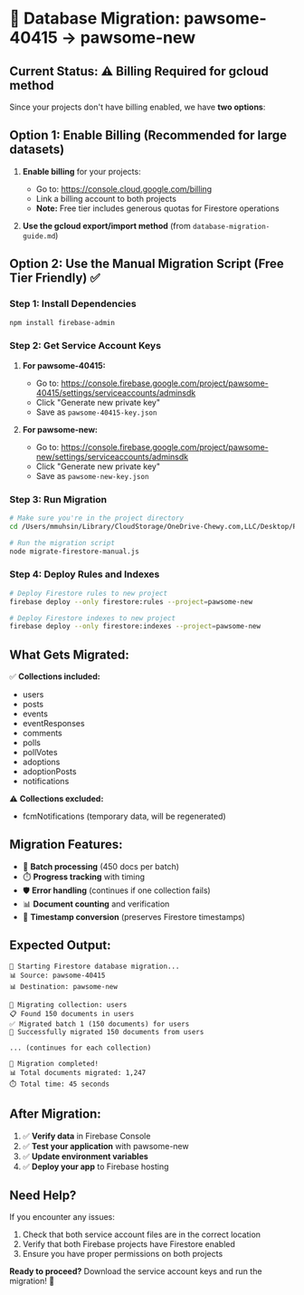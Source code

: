 # 🔄 Database Migration: pawsome-40415 → pawsome-new

## Current Status: ⚠️ Billing Required for gcloud method

Since your projects don't have billing enabled, we have **two options**:

## Option 1: Enable Billing (Recommended for large datasets)

1. **Enable billing** for your projects:
   - Go to: https://console.cloud.google.com/billing
   - Link a billing account to both projects
   - **Note:** Free tier includes generous quotas for Firestore operations

2. **Use the gcloud export/import method** (from `database-migration-guide.md`)

## Option 2: Use the Manual Migration Script (Free Tier Friendly) ✅

### Step 1: Install Dependencies
```bash
npm install firebase-admin
```

### Step 2: Get Service Account Keys

1. **For pawsome-40415:**
   - Go to: https://console.firebase.google.com/project/pawsome-40415/settings/serviceaccounts/adminsdk
   - Click "Generate new private key"
   - Save as `pawsome-40415-key.json`

2. **For pawsome-new:**
   - Go to: https://console.firebase.google.com/project/pawsome-new/settings/serviceaccounts/adminsdk
   - Click "Generate new private key" 
   - Save as `pawsome-new-key.json`

### Step 3: Run Migration
```bash
# Make sure you're in the project directory
cd /Users/mmuhsin/Library/CloudStorage/OneDrive-Chewy.com,LLC/Desktop/Projects/pawsome

# Run the migration script
node migrate-firestore-manual.js
```

### Step 4: Deploy Rules and Indexes
```bash
# Deploy Firestore rules to new project
firebase deploy --only firestore:rules --project=pawsome-new

# Deploy Firestore indexes to new project  
firebase deploy --only firestore:indexes --project=pawsome-new
```

## What Gets Migrated:

✅ **Collections included:**
- users
- posts
- events
- eventResponses  
- comments
- polls
- pollVotes
- adoptions
- adoptionPosts
- notifications

⚠️ **Collections excluded:**
- fcmNotifications (temporary data, will be regenerated)

## Migration Features:

- 🔄 **Batch processing** (450 docs per batch)
- ⏱️ **Progress tracking** with timing
- 🛡️ **Error handling** (continues if one collection fails)
- 📊 **Document counting** and verification
- 🔧 **Timestamp conversion** (preserves Firestore timestamps)

## Expected Output:
```
🚀 Starting Firestore database migration...
📊 Source: pawsome-40415
📊 Destination: pawsome-new

🔄 Migrating collection: users
📋 Found 150 documents in users
✅ Migrated batch 1 (150 documents) for users
🎉 Successfully migrated 150 documents from users

... (continues for each collection)

🎉 Migration completed!
📊 Total documents migrated: 1,247
⏱️ Total time: 45 seconds
```

## After Migration:

1. ✅ **Verify data** in Firebase Console
2. ✅ **Test your application** with pawsome-new
3. ✅ **Update environment variables**
4. ✅ **Deploy your app** to Firebase hosting

## Need Help?

If you encounter any issues:
1. Check that both service account files are in the correct location
2. Verify that both Firebase projects have Firestore enabled
3. Ensure you have proper permissions on both projects

**Ready to proceed?** Download the service account keys and run the migration! 🚀
